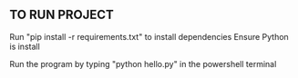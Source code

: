 ## TO RUN PROJECT

Run "pip install -r requirements.txt" to install dependencies
Ensure Python is install

Run the program by typing "python hello.py" in the powershell terminal